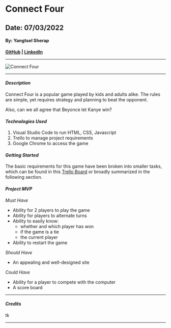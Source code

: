 # Connect Four
## Date: 07/03/2022
#### By: Yangtsel Sherap

**[GitHub](https://github.com/y-sherap) | [LinkedIn](https://www.linkedin.com/in/yangtsel-sherap-51605947/)**

***

![Connect Four](https://preview.redd.it/gl63rh6pj4h51.jpg?auto=webp&s=2b129ab957e4060bdfd7400d909afc2cb8e0ed1f)

***

#### *Description*

Connect Four is a popular game played by kids and adults alike. The rules are simple, yet requires strategy and planning to beat the opponent. 

Also, can we all agree that Beyonce let Kanye win?


#### *Technologies Used*
1. Visual Studio Code to run HTML, CSS, Javascript
2. Trello to manage project requirements 
3. Google Chrome to access the game 


#### *Getting Started*
The basic requirements for this game have been broken into smaller tasks, which can be found in this [Trello Board](https://trello.com/b/GFrzRcsE/ysherap-project-1) or broadly summarized in the following section.

#### *Project MVP*

*Must Have*
* Ability for 2 players to play the game
* Ability for players to alternate turns
* Ability to easily know:
  * whether and which player has won
  * if the game is a tie
  * the current player
* Ability to restart the game

*Should Have*
* An appealing and well-designed site

*Could Have*
* Ability for a player to compete with the computer
* A score board 

***

#### ***Credits***
tk 

***

